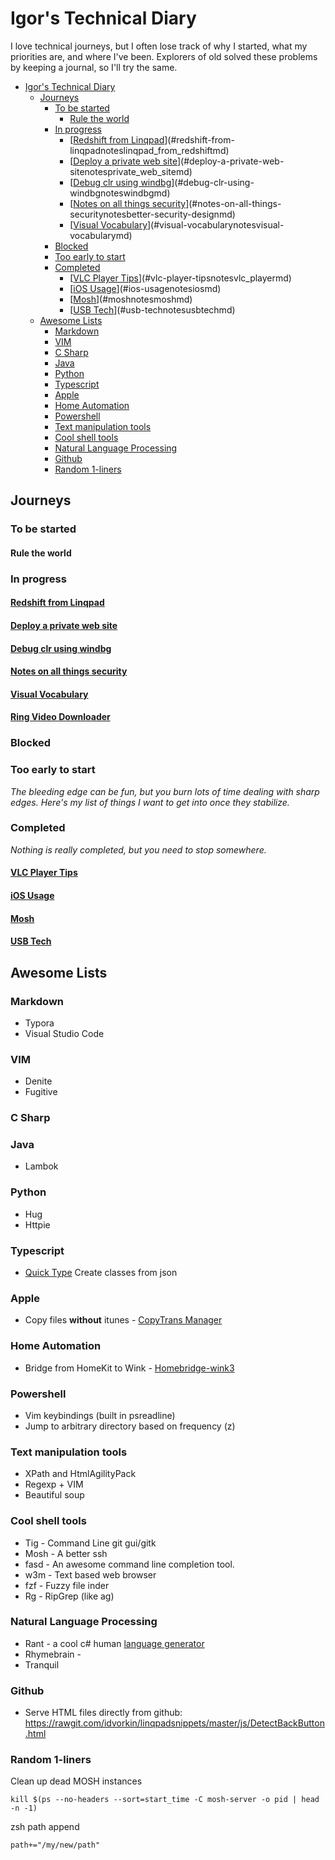 # Igor's Technical Diary

I love technical journeys, but I often lose track of why I started, what my priorities are, and where I've been. Explorers of old solved these problems by keeping a journal, so I'll try the same.

<!-- TOC -->

- [Igor's Technical Diary](#igors-technical-diary)
    - [Journeys](#journeys)
        - [To be started](#to-be-started)
            - [Rule the world](#rule-the-world)
        - [In progress](#in-progress)
            - [[Redshift from Linqpad](notes/linqpad_from_redshift.md)](#redshift-from-linqpadnoteslinqpad_from_redshiftmd)
            - [[Deploy a private web site](notes/private_web_site.md)](#deploy-a-private-web-sitenotesprivate_web_sitemd)
            - [[Debug clr using windbg](notes/windbg.md)](#debug-clr-using-windbgnoteswindbgmd)
            - [[Notes on all things security](notes/better-security-design.md)](#notes-on-all-things-securitynotesbetter-security-designmd)
            - [[Visual Vocabulary](notes/visual-vocabulary.md)](#visual-vocabularynotesvisual-vocabularymd)
        - [Blocked](#blocked)
        - [Too early to start](#too-early-to-start)
        - [Completed](#completed)
            - [[VLC Player Tips](notes/vlc_player.md)](#vlc-player-tipsnotesvlc_playermd)
            - [[iOS Usage](notes/ios.md)](#ios-usagenotesiosmd)
            - [[Mosh](notes/mosh.md)](#moshnotesmoshmd)
            - [[USB Tech](notes/usbtech.md)](#usb-technotesusbtechmd)
    - [Awesome Lists](#awesome-lists)
        - [Markdown](#markdown)
        - [VIM](#vim)
        - [C Sharp](#c-sharp)
        - [Java](#java)
        - [Python](#python)
        - [Typescript](#typescript)
        - [Apple](#apple)
        - [Home Automation](#home-automation)
        - [Powershell](#powershell)
        - [Text manipulation tools](#text-manipulation-tools)
        - [Cool shell tools](#cool-shell-tools)
        - [Natural Language Processing](#natural-language-processing)
        - [Github](#github)
        - [Random 1-liners](#random-1-liners)

<!-- /TOC -->

## Journeys

### To be started

#### Rule the world

### In progress

#### [Redshift from Linqpad](notes/linqpad_from_redshift.md)
#### [Deploy a private web site](notes/private_web_site.md)
#### [Debug clr using windbg](notes/windbg.md)
#### [Notes on all things security](notes/better-security-design.md)
#### [Visual Vocabulary](notes/visual-vocabulary.md)
#### [Ring Video Downloader](notes/ring-video-download.md)

### Blocked

### Too early to start

_The bleeding edge can be fun, but you burn lots of time dealing with sharp edges. Here's my list of things I want to get into once they stabilize._

### Completed

_Nothing is really completed, but you need to stop somewhere._

#### [VLC Player Tips](notes/vlc_player.md)
#### [iOS Usage](notes/ios.md)
#### [Mosh](notes/mosh.md)
#### [USB Tech](notes/usbtech.md)

## Awesome Lists

### Markdown

- Typora
- Visual Studio Code

### VIM

- Denite
- Fugitive

### C Sharp

### Java

- Lambok

### Python

- Hug
- Httpie

### Typescript

- [Quick Type](https://quicktype.io/?l=cs&r=json2csharp) Create classes from json 

### Apple

- Copy files **without** itunes - [CopyTrans Manager](https://www.copytrans.net/copytransmanager/)

### Home Automation

- Bridge from HomeKit to Wink - [Homebridge-wink3](https://github.com/sibartlett/homebridge-wink3)

### Powershell

- Vim keybindings (built in psreadline)
- Jump to arbitrary directory based on frequency (z) 

### Text manipulation tools

- XPath and HtmlAgilityPack
- Regexp + VIM
- Beautiful soup

### Cool shell tools

- Tig - Command Line git gui/gitk
- Mosh - A better ssh
- fasd - An awesome command line completion tool.
- w3m -  Text based web browser
- fzf - Fuzzy file inder
- Rg - RipGrep (like ag) 

### Natural Language Processing

- Rant - a cool c# human [language generator](http://berkin.me/rant/)
- Rhymebrain - 
- Tranquil

### Github

- Serve HTML files directly from github: https://rawgit.com/idvorkin/linqpadsnippets/master/js/DetectBackButton.html

### Random 1-liners

Clean up dead MOSH instances

    kill $(ps --no-headers --sort=start_time -C mosh-server -o pid | head -n -1)

zsh path append

    path+="/my/new/path"
